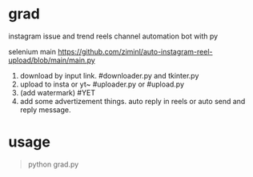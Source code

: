 # grad

instagram issue and trend reels channel automation bot with py

selenium main
https://github.com/ziminl/auto-instagram-reel-upload/blob/main/main.py

1. download by input link. #downloader.py and tkinter.py
2. upload to insta or yt~  #uploader.py or #upload.py
3. (add watermark)         #YET
4. add some advertizement things. auto reply in reels or auto send and reply message.


# usage

> python grad.py


